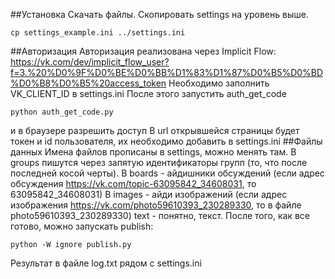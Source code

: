 ##Установка
Скачать файлы.
Скопировать settings на уровень выше.
```console
cp settings_example.ini ../settings.ini
```
##Авторизация
Авторизация реализована через Implicit Flow:
https://vk.com/dev/implicit_flow_user?f=3.%20%D0%9F%D0%BE%D0%BB%D1%83%D1%87%D0%B5%D0%BD%D0%B8%D0%B5%20access_token
Необходимо заполнить VK_CLIENT_ID в settings.ini
После этого запустить auth_get_code
```console
python auth_get_code.py
```
и в браузере разрешить доступ
В url открывшейся страницы будет токен и id пользователя, их необходимо добавить в settings.ini
##Файлы данных
Имена файлов прописаны в settings, можно менять там.
В groups пишутся через запятую идентификаторы групп (то, что после последней косой черты).
В boards - айдишники обсуждений (если адрес обсуждения https://vk.com/topic-63095842_34608031, то 63095842_34608031)
В images - айди изображений (если адрес изображения https://vk.com/photo59610393_230289330, то в файле photo59610393_230289330)
text - понятно, текст.
После того, как все готово, можно запускать publish:
```console
python -W ignore publish.py
```
Результат в файле log.txt рядом с settings.ini
